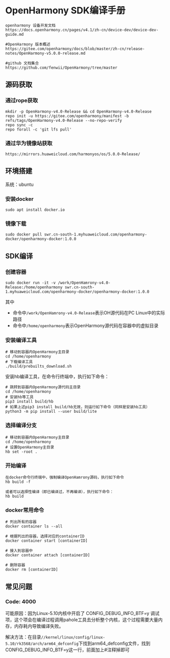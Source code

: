 # OpenHarmony SDK编译手册 

```
openharmony 设备开发文档
https://docs.openharmony.cn/pages/v4.1/zh-cn/device-dev/device-dev-guide.md
```
```
#OpenHarmony 版本概述 
https://gitee.com/openharmony/docs/blob/master/zh-cn/release-notes/OpenHarmony-v5.0.0-release.md
```
```
#github 文档集合
https://github.com/fenwii/OpenHarmony/tree/master
```
##  源码获取
### 通过rope获取
```
mkdir -p OpenHarmony-v4.0-Release && cd OpenHarmony-v4.0-Release
repo init -u https://gitee.com/openharmony/manifest -b refs/tags/OpenHarmony-v4.0-Release --no-repo-verify
repo sync -c
repo forall -c 'git lfs pull'
```
### 通过华为镜像站获取
```
https://mirrors.huaweicloud.com/harmonyos/os/5.0.0-Release/
```
## 环境搭建
系统：ubuntu 

### 安装docker
```
sudo apt install docker.io
```

### 镜像下载
```
sudo docker pull swr.cn-south-1.myhuaweicloud.com/openharmony-docker/openharmony-docker:1.0.0
```

## SDK编译
### 创建容器
```
sudo docker run -it -v /work/OpenHamrony-v4.0-Release:/home/openharmony swr.cn-south-1.myhuaweicloud.com/openharmony-docker/openharmony-docker:1.0.0
```
其中
 -  命令中`/work/OpenHamrony-v4.0-Release`表示OH源代码在PC Linux中的实际路径
 -  命令中`/home/openharmony`表示OpenHarmony源代码在容器中的虚拟目录

### 安装编译工具
```
# 移动到容器内OpenHarmony主目录
cd /home/openharmony
# 下载编译工具
./build/prebuilts_download.sh
```
安装hb编译工具，在命令行终端中，执行如下命令：

```
# 跳转到容器内OpenHarmony源代码主目录
cd /home/openharmony
# 安装hb等工具
pip3 install build/hb
# 如果上述pip3 install build/hb无效，则运行如下命令（同样是安装hb工具）
python3 -m pip install --user build/lite
```
### 选择编译分支
```
# 移动到容器内OpenHarmony主目录
cd /home/openharmony
# 设置OpenHarmony主目录
hb set -root .
```

### 开始编译
```
在docker命令行终端中，强制编译OpenHamrony源码，执行如下命令
hb build -f
```
```
或者可以选择性编译（即已编译过，不再编译），执行如下命令：
hb build
```

### docker常用命令
```
# 列出所有的容器
docker container ls --all
```
```
# 根据列出的容器，选择对应的containerID
docker container start [containerID]
```
```
# 接入到容器中
docker container attach [containerID]
```
```
# 删除容器
docker rm [containerID]
```
## 常见问题
### Code: 4000
可能原因：因为Linux-5.10内核中开启了 CONFIG_DEBUG_INFO_BTF=y 调试项，这个项会在编译过程调用pahole工具去分析整个内核，这个过程需要大量内存，内存耗内导致编译失败。

解决方法：在目录`//kernel/linux/config/linux-5.10/rk3568/arch/arm64_defconfig`下找到arm64_defconfig文件，找到CONFIG_DEBUG_INFO_BTF=y这一行，前面加上#注释掉即可




